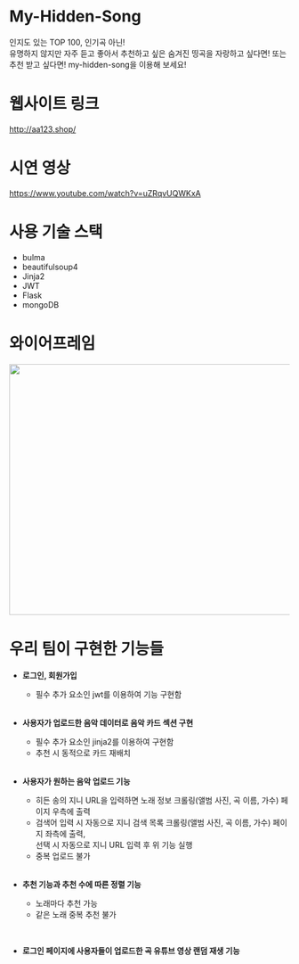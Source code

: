 # My-Hidden-Song
인지도 있는 TOP 100, 인기곡 아닌!  
유명하지 않지만 자주 듣고 좋아서 추천하고 싶은 숨겨진 띵곡을 자랑하고 싶다면! 또는 추천 받고 싶다면!
my-hidden-song을 이용해 보세요!

# 웹사이트 링크
 http://aa123.shop/

# 시연 영상
 https://www.youtube.com/watch?v=uZRqvUQWKxA

# 사용 기술 스택
- bulma   
- beautifulsoup4
- Jinja2
- JWT
- Flask
- mongoDB

# 와이어프레임
<img src="https://user-images.githubusercontent.com/99638050/167824392-d40d0041-c924-4318-8e4a-ee2100be8603.jpg" width="800px" height="450px"></img><br/>

# 우리 팀이 구현한 기능들

- **로그인, 회원가입**   
    * 필수 추가 요소인 jwt를 이용하여 기능 구현함   
    
    <br>
- **사용자가 업로드한 음악 데이터로 음악 카드 섹션 구현**   
    * 필수 추가 요소인 jinja2를 이용하여 구현함   
    * 추천 시 동적으로 카드 재배치      
    
    <br>
- **사용자가 원하는 음악 업로드 기능**   
    * 히든 송의 지니 URL을 입력하면 노래 정보 크롤링(앨범 사진, 곡 이름, 가수) 페이지 우측에 출력    
    * 검색어 입력 시 자동으로 지니 검색 목록 크롤링(앨범 사진, 곡 이름, 가수) 페이지 좌측에 출력,    
          선택 시 자동으로 지니 URL 입력 후 위 기능 실행   
    * 중복 업로드 불가      
   
   <br>
    
- **추천 기능과 추천 수에 따른 정렬 기능**   
    * 노래마다 추천 가능      
    * 같은 노래 중복 추천 불가      
    
<br>
    
- **로그인 페이지에 사용자들이 업로드한 곡 유튜브 영상 랜덤 재생 기능**

